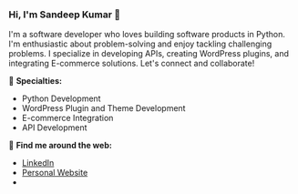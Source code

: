 ### Hi, I'm Sandeep Kumar 👋

I'm a software developer who loves building software products in Python. I'm enthusiastic about problem-solving and enjoy tackling challenging problems. I specialize in developing APIs, creating WordPress plugins, and integrating E-commerce solutions. Let's connect and collaborate!

🌟 **Specialties:**
- Python Development
- WordPress Plugin and Theme Development
- E-commerce Integration
- API Development

🔗 **Find me around the web:**
- [LinkedIn]([https://www.linkedin.com/in/sandeepkumar](https://www.linkedin.com/in/sandeepkumarulaganathan/))
- [Personal Website](https://sandeepkumar-u.w3spaces.com/)
- 
